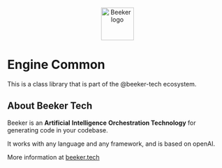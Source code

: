 <!-- markdownlint-disable MD033 MD041 -->
<p align="center" style="margin-top: 20px;">
  <a href="https://www.beeker.tech">
    <img src="https://ik.imagekit.io/beeker/logo.svg?updatedAt=1733168675673" alt="Beeker logo" width="75" />
  </a>
</p>

# Engine Common

This is a class library that is part of the @beeker-tech ecosystem.

## About Beeker Tech

Beeker is an **Artificial** **Intelligence** **Orchestration Technology** for generating code in your codebase.

It works with any language and any framework, and is based on openAI.

More information at [beeker.tech](https://www.beeker.tech)
